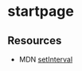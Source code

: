 # startpage

## Resources

- MDN [setInterval](https://developer.mozilla.org/en-US/docs/Web/API/Window/setInterval)
